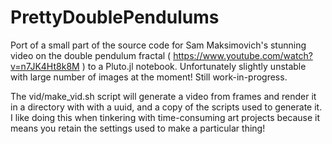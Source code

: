 # PrettyDoublePendulums
Port of a small part of the source code for Sam Maksimovich's stunning video on the double pendulum fractal ( https://www.youtube.com/watch?v=n7JK4Ht8k8M ) to a Pluto.jl notebook. Unfortunately slightly unstable with large number of images at the moment! Still work-in-progress.


The vid/make_vid.sh script will generate a video from frames and render it in a directory with with a uuid, and a copy of the scripts used to generate it. I like doing this when tinkering with time-consuming art projects because it means you retain the settings used to make a particular thing!